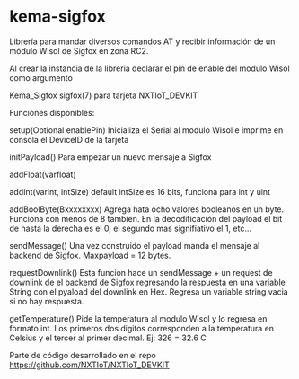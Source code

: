 # kema-sigfox
Librería para mandar diversos comandos AT y recibir información de un módulo Wisol de Sigfox en zona RC2.

Al crear la instancia de la libreria declarar el pin de enable del modulo Wisol como argumento

Kema_Sigfox sigfox(7) para tarjeta NXTIoT_DEVKIT

Funciones disponibles:

setup(Optional enablePin) Inicializa el Serial al modulo Wisol e imprime en consola el DeviceID de la tarjeta

initPayload() Para empezar un nuevo mensaje a Sigfox

addFloat(varfloat)

addInt(varint, intSize) default intSize es 16 bits, funciona para int y uint

addBoolByte(Bxxxxxxxx) Agrega hata ocho valores booleanos en un byte. Funciona con menos de 8 tambien. En la decodificación del payload el bit de hasta la derecha es el 0, el segundo mas signifiativo el 1, etc...

sendMessage() Una vez construido el payload manda el mensaje al backend de Sigfox. Maxpayload = 12 bytes.

requestDownlink() Esta funcion hace un sendMessage + un request de downlink de el backend de Sigfox regresando la respuesta en una variable String con el pyaload del downlink en Hex. Regresa un variable string vacia si no hay respuesta.

getTemperature() Pide la temperatura al modulo Wisol y lo regresa en formato int. Los primeros dos digitos corresponden a la temperatura en Celsius y el tercer al primer decimal. Ej: 326 = 32.6 C

Parte de código desarrollado en el repo https://github.com/NXTIoT/NXTIoT_DEVKIT
